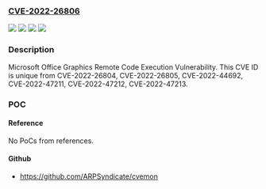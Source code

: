 ### [CVE-2022-26806](https://cve.mitre.org/cgi-bin/cvename.cgi?name=CVE-2022-26806)
![](https://img.shields.io/static/v1?label=Product&message=Microsoft%20365%20Apps%20for%20Enterprise%20for%2032-bit%20Systems&color=blue)
![](https://img.shields.io/static/v1?label=Product&message=Microsoft%20365%20Apps%20for%20Enterprise%20for%2064-bit%20Systems&color=blue)
![](https://img.shields.io/static/v1?label=Version&message=n%2Fa&color=blue)
![](https://img.shields.io/static/v1?label=Vulnerability&message=Remote%20Code%20Execution&color=brighgreen)

### Description

Microsoft Office Graphics Remote Code Execution Vulnerability. This CVE ID is unique from CVE-2022-26804, CVE-2022-26805, CVE-2022-44692, CVE-2022-47211, CVE-2022-47212, CVE-2022-47213.

### POC

#### Reference
No PoCs from references.

#### Github
- https://github.com/ARPSyndicate/cvemon

